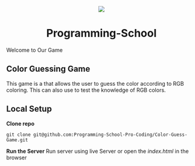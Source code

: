 <p align="center">
<img src="https://cdn.hashnode.com/res/hashnode/image/upload/v1645824364652/trlLj0l50.png" />
</p>
<h1 align="center">
  Programming-School
</h1>
 
Welcome to Our Game

<h2>
  Color Guessing Game
</h2>
This game is a that allows the user to guess the color according to RGB coloring. This can also use to test the knowledge of RGB colors.

## Local Setup
**Clone repo**
```
git clone git@github.com:Programming-School-Pro-Coding/Color-Guess-Game.git
```

**Run the Server**
Run server using live Server or open the *index.html* in the browser

